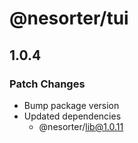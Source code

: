 # @nesorter/tui

## 1.0.4

### Patch Changes

- Bump package version
- Updated dependencies
  - @nesorter/lib@1.0.11
